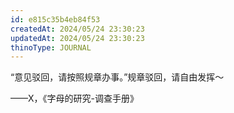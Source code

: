 ```yaml
---
id: e815c35b4eb84f53
createdAt: 2024/05/24 23:30:23
updatedAt: 2024/05/24 23:30:23
thinoType: JOURNAL
---
```

“意见驳回，请按照规章办事。”规章驳回，请自由发挥～

——X，《字母的研究-调查手册》